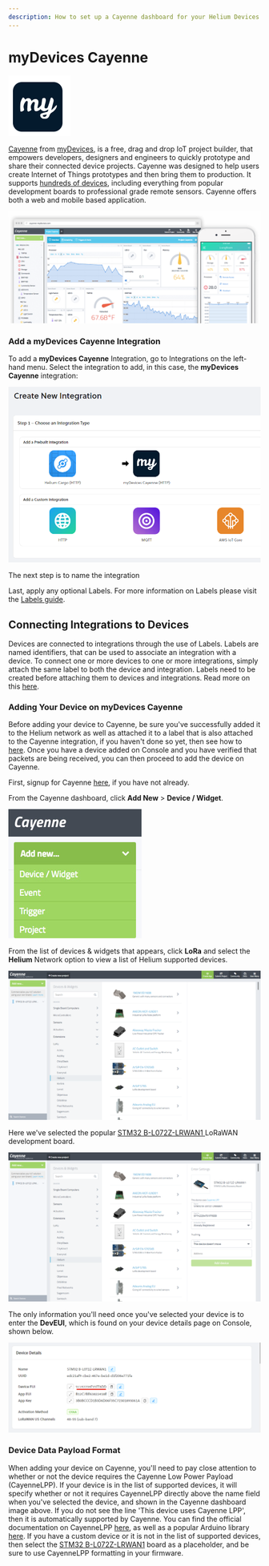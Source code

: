 ```yaml
---
description: How to set up a Cayenne dashboard for your Helium Devices.
---
```


# myDevices Cayenne



![](../../.gitbook/assets/mydevices_icon.png)

[Cayenne](https://developers.mydevices.com/cayenne/features/) from [myDevices](https://mydevices.com/), is a free, drag and drop IoT project builder, that empowers developers, designers and engineers to quickly prototype and share their connected device projects. Cayenne was designed to help users create Internet of Things prototypes and then bring them to production. It supports [hundreds of devices](https://developers.mydevices.com/cayenne/supported-hardware/), including everything from popular development boards to professional grade remote sensors. Cayenne offers both a web and mobile based application. 

![](../../.gitbook/assets/mydevices_cayenne_title.png)

### Add a myDevices Cayenne Integration

To add a **myDevices Cayenne** Integration, go to Integrations on the left-hand menu. Select the integration to add, in this case, the **myDevices Cayenne** integration:

![](../../.gitbook/assets/integrations-cayenne.png)

The next step is to name the integration

Last, apply any optional Labels. For more information on Labels please visit the [Labels guide](../labels.md).

## Connecting Integrations to Devices

Devices are connected to integrations through the use of Labels. Labels are named identifiers, that can be used to associate an integration with a device. To connect one or more devices to one or more integrations, simply attach the same label to both the device and integration. Labels need to be created before attaching them to devices and integrations. Read more on this [here](../labels.md).

### Adding Your Device on myDevices Cayenne 

Before adding your device to Cayenne, be sure you've successfully added it to the Helium network as well as attached it to a label that is also attached to the Cayenne integration, if you haven't done so yet, then see how to [here](../adding-devices.md).  Once you have a device added on Console and you have verified that packets are being received, you can then proceed to add the device on Cayenne.

First, signup for Cayenne [here](https://developers.mydevices.com/cayenne/signup/), if you have not already.

From the Cayenne dashboard, click **Add New** &gt; **Device / Widget**.

![](../../.gitbook/assets/cayenneaddnewdevice.jpg)

From the list of devices & widgets that appears, click **LoRa** and select the **Helium** Network option to view a list of Helium supported devices. 

![](../../.gitbook/assets/cayenneloralist.png)

Here we've selected the popular [STM32 B-L072Z-LRWAN1 ](https://www.st.com/en/evaluation-tools/b-l072z-lrwan1.html)LoRaWAN development board. 

![](../../.gitbook/assets/cayenneaddheliumdevice.png)

The only information you'll need once you've selected your device is to enter the **DevEUI**, which is found on your device details page on Console,  shown below.

![](../../.gitbook/assets/consoleunderlinedeveui.png)

### Device Data Payload Format 

When adding your device on Cayenne, you'll need to pay close attention to whether or not the device requires the Cayenne Low Power Payload \(CayenneLPP\). If your device is in the list of supported devices, it will specify whether or not it requires CayenneLPP directly above the name field when you've selected the device, and shown in the Cayenne dashboard image above.  If you do not see the line 'This device uses Cayenne LPP', then it is automatically supported by Cayenne. You can find the official documentation on CayenneLPP [here](https://developers.mydevices.com/cayenne/docs/lora/#lora-cayenne-low-power-payload), as well as a popular Arduino library [here](https://github.com/ElectronicCats/CayenneLPP). If you have a custom device or it is not in the list of supported devices, then select the  [STM32 B-L072Z-LRWAN1](https://www.st.com/en/evaluation-tools/b-l072z-lrwan1.html) board as a placeholder, and be sure to use CayenneLPP formatting in your firmware. 



